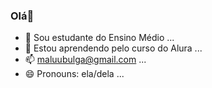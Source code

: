 ### Olá👋

- 🔭 Sou estudante do Ensino Médio ...
- 🌱 Estou aprendendo pelo curso do Alura ...
- 📫 maluubulga@gmail.com ...
- 😄 Pronouns: ela/dela ...

